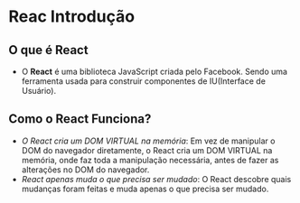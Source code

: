 # Reac Introdução

## O que é React
- O **React** é uma biblioteca JavaScript criada pelo Facebook. Sendo uma ferramenta usada para construir componentes de IU(Interface de Usuário).

## Como o React Funciona?
- _O React cria um DOM VIRTUAL na memória_:
    Em vez de manipular o DOM do navegador diretamente, o React cria um DOM VIRTUAL na memória, onde faz toda a manipulação necessária, antes de fazer as alterações no DOM do navegador.
- _React apenas muda o que precisa ser mudado_:
    O React descobre quais mudanças foram feitas e muda apenas o que precisa ser mudado.